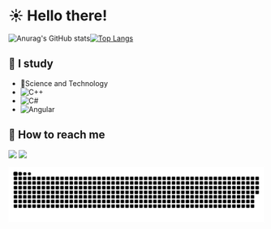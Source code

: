 # :sunny: Hello there!  
![Anurag's GitHub stats](https://github-readme-stats.vercel.app/api?username=GFelixH&count_private=true&show_icons=true&theme=prussian)[![Top Langs](https://github-readme-stats.vercel.app/api/top-langs/?username=anuraghazra&layout=compact&theme=prussian)](https://github.com/anuraghazra/github-readme-stats)

## :dolphin: I study    
- :dna:Science and Technology  
- ![C++](https://img.shields.io/badge/C%2B%2B-00599C?style=for-the-badge&logo=c%2B%2B&logoColor=white)     
- ![C#](https://img.shields.io/badge/C%23-239120?style=for-the-badge&logo=c-sharp&logoColor=white)    
- ![Angular](https://img.shields.io/badge/Angular-DD0031?style=for-the-badge&logo=angular&logoColor=white)  
   
## :incoming_envelope: How to reach me  
<a href="https://www.linkedin.com/in/gabriel-f-622194245/" target="_blank"> <img src="https://img.shields.io/badge/LinkedIn-0077B5?style=for-the-badge&logo=linkedin&logoColor=white"></a>
<a href = "mailto:gabritelos@hotmail.com"><img src="https://img.shields.io/badge/Microsoft_Outlook-0078D4?style=for-the-badge&logo=microsoft-outlook&logoColor=white" target="_blank"></a>

 ![Snake animation](https://github.com/GFelixH/GFelixH/blob/output/github-contribution-grid-snake.svg)

